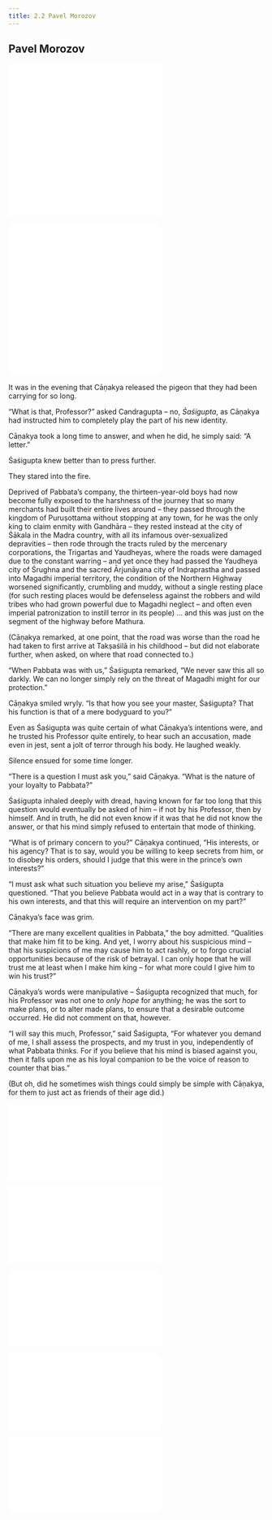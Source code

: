 ```yaml
---
title: 2.2 Pavel Morozov
---
```

## Pavel Morozov

![avarna](../specials/letters_speeches/avarna.md)
![README](../specials/quotes/arthashastra/delusion.md)

![ghrtaci](../specials/letters_speeches/ghrtaci.md)
![README](../specials/quotes/misc/sakala.md)

It was in the evening that Cāṇakya released the pigeon that they had been carrying for so long.

“What is that, Professor?” asked Candragupta – no, _Śaśigupta_, as Cāṇakya had instructed him to completely play the part of his new identity.

Cāṇakya took a long time to answer, and when he did, he simply said: “A letter.”

Śaśigupta knew better than to press further.

They stared into the fire.

Deprived of Pabbata’s company, the thirteen-year-old boys had now become fully exposed to the harshness of the journey that so many merchants had built their entire lives around – they passed through the kingdom of Puruṣottama without stopping at any town, for he was the only king to claim enmity with Gandhāra – they rested instead at the city of Śākala in the Madra country, with all its infamous over-sexualized depravities – then rode through the tracts ruled by the mercenary corporations, the Trigartas and Yaudheyas, where the roads were damaged due to the constant warring – and yet once they had passed the Yaudheya city of Śrughna and the sacred Ārjunāyana city of Indraprastha and passed into Magadhi imperial territory, the condition of the Northern Highway worsened significantly, crumbling and muddy, without a single resting place (for such resting places would be defenseless against the robbers and wild tribes who had grown powerful due to Magadhi neglect – and often even imperial patronization to instill terror in its people) … and this was just on the segment of the highway before Mathura.

(Cāṇakya remarked, at one point, that the road was worse than the road he had taken to first arrive at Takṣaśilā in his childhood – but did not elaborate further, when asked, on where that road connected to.)

“When Pabbata was with us,” Śaśigupta remarked, “We never saw this all so darkly. We can no longer simply rely on the threat of Magadhi might for our protection.”

Cāṇakya smiled wryly. “Is that how you see your master, Śaśigupta? That his function is that of a mere bodyguard to you?”

Even as Śaśigupta was quite certain of what Cāṇakya’s intentions were, and he trusted his Professor quite entirely, to hear such an accusation, made even in jest, sent a jolt of terror through his body. He laughed weakly.

Silence ensued for some time longer.

“There is a question I must ask you,” said Cāṇakya. “What is the nature of your loyalty to Pabbata?”

Śaśigupta inhaled deeply with dread, having known for far too long that this question would eventually be asked of him – if not by his Professor, then by himself. And in truth, he did not even know if it was that he did not know the answer, or that his mind simply refused to entertain that mode of thinking.

“What is of primary concern to you?” Cāṇakya continued, “His interests, or his agency? That is to say, would you be willing to keep secrets from him, or to disobey his orders, should I judge that this were in the prince’s own interests?”

“I must ask what such situation you believe my arise,” Śaśigupta questioned. “That you believe Pabbata would act in a way that is contrary to his own interests, and that this will require an intervention on my part?”

Cāṇakya’s face was grim.

“There are many excellent qualities in Pabbata,” the boy admitted. “Qualities that make him fit to be king. And yet, I worry about his suspicious mind – that his suspicions of me may cause him to act rashly, or to forgo crucial opportunities because of the risk of betrayal. I can only hope that he will trust me at least when I make him king – for what more could I give him to win his trust?”

Cāṇakya’s words were manipulative – Śaśigupta recognized that much, for his Professor was not one to _only hope_ for anything; he was the sort to make plans, or to alter made plans, to ensure that a desirable outcome occurred. He did not comment on that, however.

“I will say this much, Professor,” said Śaśigupta, “For whatever you demand of me, I shall assess the prospects, and my trust in you, independently of what Pabbata thinks. For if you believe that his mind is biased against you, then it falls upon me as his loyal companion to be the voice of reason to counter that bias.”

(But oh, did he sometimes wish things could simply be simple with Cāṇakya, for them to just act as friends of their age did.)

![README](../specials/quotes/arthashastra/facial_signs.md)

![1.4_coronation](../vasudeva/1.4_coronation.md)

![README](../specials/quotes/arthashastra/omniscience.md)

![arjunayana](../specials/letters_speeches/arjunayana.md)

![1.5_birth](../vasudeva/1.5_birth.md)